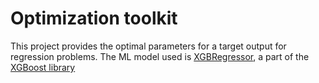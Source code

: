 # Optimization toolkit

This project provides the optimal parameters for a target output for regression problems. The ML model used is [XGBRegressor](https://xgboost.readthedocs.io/en/latest/python/python_api.html#xgboost.XGBRegressor), a part of the [XGBoost library](https://xgboost.readthedocs.io/en/stable/)
